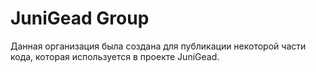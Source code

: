 # JuniGead Group

Данная организация была создана для публикации некоторой части кода, которая используется в проекте JuniGead.
